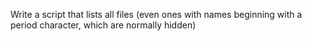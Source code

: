 Write a script that lists all files (even ones with names beginning with a period character, which are normally hidden)

